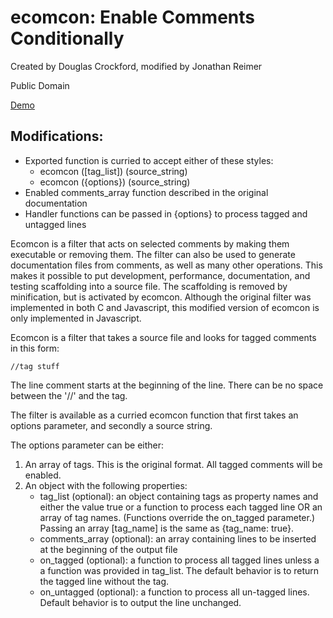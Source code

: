 # ecomcon: Enable Comments Conditionally 
Created by Douglas Crockford, modified by Jonathan Reimer 

Public Domain 

[Demo](demo.md) 
 
## Modifications: 
* Exported function is curried to accept either of these styles: 
    * ecomcon ([tag_list]) (source_string) 
    * ecomcon ({options}) (source_string) 
* Enabled comments_array function described in the original documentation 
* Handler functions can be passed in {options} to process tagged and untagged lines 
 
Ecomcon is a filter that acts on selected comments by making them executable or removing them. The filter can also be used to generate documentation files from comments, as well as many other operations. This makes it possible to put development, performance, documentation, and testing scaffolding into a source file. The scaffolding is removed by minification, but is activated by ecomcon. Although the original filter was implemented in both C and Javascript, this modified version of ecomcon is only implemented in Javascript. 
 
Ecomcon is a filter that takes a source file and looks for tagged comments in this form: 

    //tag stuff 

The line comment starts at the beginning of the line. There can be no space between the '//' and the tag. 
 
The filter is available as a curried ecomcon function that first takes an options parameter, and secondly a source string. 

The options parameter can be either: 
1. An array of tags. This is the original format. All tagged comments will be enabled. 
2. An object with the following properties: 
   * tag_list (optional): an object containing tags as property names and either the value true or a function to process each tagged line OR an array of tag names. (Functions override the on_tagged parameter.) Passing an array [tag_name] is the same as {tag_name: true}. 
   * comments_array (optional): an array containing lines to be inserted at the beginning of the output file 
   * on_tagged (optional): a function to process all tagged lines unless a a function was provided in tag_list. The default behavior is to return the tagged line without the tag. 
   * on_untagged (optional): a function to process all un-tagged lines. Default behavior is to output the line unchanged. 

